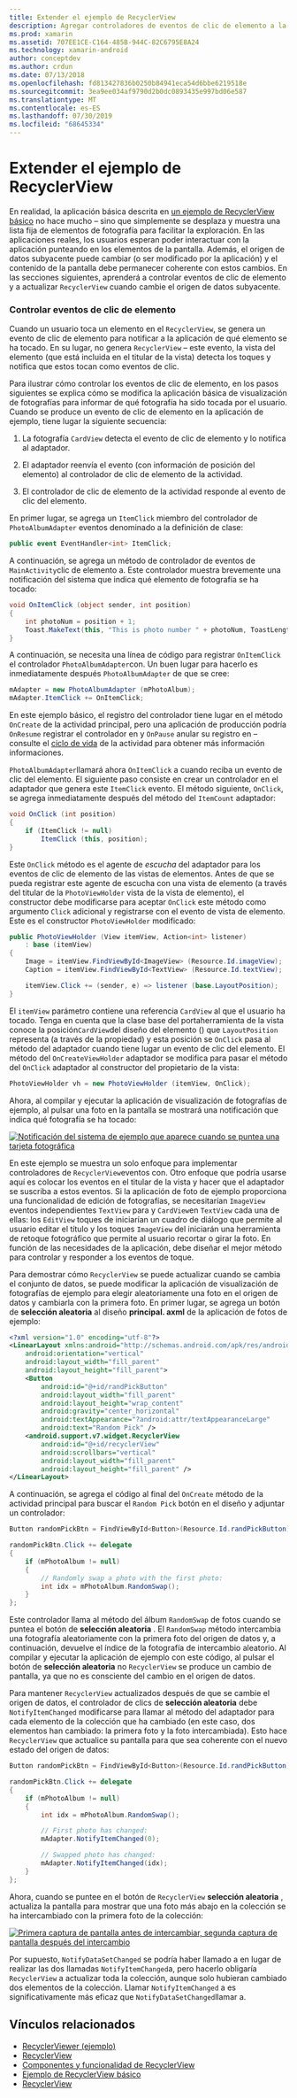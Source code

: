 ```yaml
---
title: Extender el ejemplo de RecyclerView
description: Agregar controladores de eventos de clic de elemento a la aplicación de ejemplo RecyclerView.
ms.prod: xamarin
ms.assetid: 707EE1CE-C164-485B-944C-82C6795E8A24
ms.technology: xamarin-android
author: conceptdev
ms.author: crdun
ms.date: 07/13/2018
ms.openlocfilehash: fd813427836b0250b84941eca54d6bbe6219518e
ms.sourcegitcommit: 3ea9ee034af9790d2b0dc0893435e997bd06e587
ms.translationtype: MT
ms.contentlocale: es-ES
ms.lasthandoff: 07/30/2019
ms.locfileid: "68645334"
---
```

# <a name="extending-the-recyclerview-example"></a>Extender el ejemplo de RecyclerView


En realidad, la aplicación básica descrita en [un ejemplo de RecyclerView básico](~/android/user-interface/layouts/recycler-view/recyclerview-example.md) no hace mucho &ndash; sino que simplemente se desplaza y muestra una lista fija de elementos de fotografía para facilitar la exploración. En las aplicaciones reales, los usuarios esperan poder interactuar con la aplicación punteando en los elementos de la pantalla. Además, el origen de datos subyacente puede cambiar (o ser modificado por la aplicación) y el contenido de la pantalla debe permanecer coherente con estos cambios. En las secciones siguientes, aprenderá a controlar eventos de clic de elemento y a actualizar `RecyclerView` cuando cambie el origen de datos subyacente.


### <a name="handling-item-click-events"></a>Controlar eventos de clic de elemento

Cuando un usuario toca un elemento en el `RecyclerView`, se genera un evento de clic de elemento para notificar a la aplicación de qué elemento se ha tocado. En su lugar, no genera `RecyclerView` &ndash; este evento, la vista del elemento (que está incluida en el titular de la vista) detecta los toques y notifica que estos tocan como eventos de clic.

Para ilustrar cómo controlar los eventos de clic de elemento, en los pasos siguientes se explica cómo se modifica la aplicación básica de visualización de fotografías para informar de qué fotografía ha sido tocada por el usuario. Cuando se produce un evento de clic de elemento en la aplicación de ejemplo, tiene lugar la siguiente secuencia:

1.  La fotografía `CardView` detecta el evento de clic de elemento y lo notifica al adaptador.

2.  El adaptador reenvía el evento (con información de posición del elemento) al controlador de clic de elemento de la actividad.

3.  El controlador de clic de elemento de la actividad responde al evento de clic del elemento.

En primer lugar, se agrega un `ItemClick` miembro del controlador de `PhotoAlbumAdapter` eventos denominado a la definición de clase:

```csharp
public event EventHandler<int> ItemClick;
```

A continuación, se agrega un método de controlador de eventos de `MainActivity`clic de elemento a.
Este controlador muestra brevemente una notificación del sistema que indica qué elemento de fotografía se ha tocado:

```csharp
void OnItemClick (object sender, int position)
{
    int photoNum = position + 1;
    Toast.MakeText(this, "This is photo number " + photoNum, ToastLength.Short).Show();
}

```

A continuación, se necesita una línea de código para registrar `OnItemClick` el controlador `PhotoAlbumAdapter`con. Un buen lugar para hacerlo es inmediatamente después `PhotoAlbumAdapter` de que se cree: 

```csharp
mAdapter = new PhotoAlbumAdapter (mPhotoAlbum);
mAdapter.ItemClick += OnItemClick;

```

En este ejemplo básico, el registro del controlador tiene lugar en el método `OnCreate` de la actividad principal, pero una aplicación de producción podría `OnResume` registrar el controlador en y `OnPause` anular su registro en &ndash; consulte el [ciclo de vida](~/android/app-fundamentals/activity-lifecycle/index.md) de la actividad para obtener más información informaciones.

`PhotoAlbumAdapter`llamará ahora `OnItemClick` a cuando reciba un evento de clic del elemento. El siguiente paso consiste en crear un controlador en el adaptador que genera este `ItemClick` evento. El método siguiente, `OnClick`, se agrega inmediatamente después del método del `ItemCount` adaptador:

```csharp
void OnClick (int position)
{
    if (ItemClick != null)
        ItemClick (this, position);
}
```

Este `OnClick` método es el agente de *escucha* del adaptador para los eventos de clic de elemento de las vistas de elementos. Antes de que se pueda registrar este agente de escucha con una vista de elemento (a través del titular de la `PhotoViewHolder` vista de la vista de elemento), el constructor debe modificarse para aceptar `OnClick` este método como argumento `Click` adicional y registrarse con el evento de vista de elemento.
Este es el constructor `PhotoViewHolder` modificado:

```csharp
public PhotoViewHolder (View itemView, Action<int> listener)
    : base (itemView)
{
    Image = itemView.FindViewById<ImageView> (Resource.Id.imageView);
    Caption = itemView.FindViewById<TextView> (Resource.Id.textView);

    itemView.Click += (sender, e) => listener (base.LayoutPosition);
}

```

El `itemView` parámetro contiene una referencia `CardView` al que el usuario ha tocado. Tenga en cuenta que la clase base del portaherramienta de la vista conoce la posición`CardView`del diseño del elemento () que `LayoutPosition` representa (a través de la propiedad) y esta posición se `OnClick` pasa al método del adaptador cuando tiene lugar un evento de clic del elemento. El método del `OnCreateViewHolder` adaptador se modifica para pasar el método del `OnClick` adaptador al constructor del propietario de la vista:

```csharp
PhotoViewHolder vh = new PhotoViewHolder (itemView, OnClick);
```

Ahora, al compilar y ejecutar la aplicación de visualización de fotografías de ejemplo, al pulsar una foto en la pantalla se mostrará una notificación que indica qué fotografía se ha tocado:

[![Notificación del sistema de ejemplo que aparece cuando se puntea una tarjeta fotográfica](extending-the-example-images/01-photo-selected-sml.png)](extending-the-example-images/01-photo-selected.png#lightbox)

En este ejemplo se muestra un solo enfoque para implementar controladores de `RecyclerView`eventos con. Otro enfoque que podría usarse aquí es colocar los eventos en el titular de la vista y hacer que el adaptador se suscriba a estos eventos. Si la aplicación de foto de ejemplo proporciona una funcionalidad de edición de fotografías, se necesitarían `ImageView` eventos independientes `TextView` para y `CardView`en `TextView` cada una de ellas: los `EditView` toques de iniciarían un cuadro de diálogo que permite al usuario editar el título y los toques `ImageView` del iniciarán una herramienta de retoque fotográfico que permite al usuario recortar o girar la foto. En función de las necesidades de la aplicación, debe diseñar el mejor método para controlar y responder a los eventos de toque.

Para demostrar cómo `RecyclerView` se puede actualizar cuando se cambia el conjunto de datos, se puede modificar la aplicación de visualización de fotografías de ejemplo para elegir aleatoriamente una foto en el origen de datos y cambiarla con la primera foto. En primer lugar, se agrega un botón de **selección aleatoria** al diseño **principal. axml** de la aplicación de fotos de ejemplo:

```xml
<?xml version="1.0" encoding="utf-8"?>
<LinearLayout xmlns:android="http://schemas.android.com/apk/res/android"
    android:orientation="vertical"
    android:layout_width="fill_parent"
    android:layout_height="fill_parent">
    <Button
        android:id="@+id/randPickButton"
        android:layout_width="fill_parent"
        android:layout_height="wrap_content"
        android:gravity="center_horizontal"
        android:textAppearance="?android:attr/textAppearanceLarge"
        android:text="Random Pick" />
    <android.support.v7.widget.RecyclerView
        android:id="@+id/recyclerView"
        android:scrollbars="vertical"
        android:layout_width="fill_parent"
        android:layout_height="fill_parent" />
</LinearLayout>
```

A continuación, se agrega el código al final del `OnCreate` método de la actividad principal para buscar el `Random Pick` botón en el diseño y adjuntar un controlador:

```csharp
Button randomPickBtn = FindViewById<Button>(Resource.Id.randPickButton);

randomPickBtn.Click += delegate
{
    if (mPhotoAlbum != null)
    {
        // Randomly swap a photo with the first photo:
        int idx = mPhotoAlbum.RandomSwap();
    }
};

```

Este controlador llama al método del álbum `RandomSwap` de fotos cuando se puntea el botón de **selección aleatoria** . El `RandomSwap` método intercambia una fotografía aleatoriamente con la primera foto del origen de datos y, a continuación, devuelve el índice de la fotografía de intercambio aleatorio. Al compilar y ejecutar la aplicación de ejemplo con este código, al pulsar el botón de **selección aleatoria** no `RecyclerView` se produce un cambio de pantalla, ya que no es consciente del cambio en el origen de datos.

Para mantener `RecyclerView` actualizados después de que se cambie el origen de datos, el controlador de clics de **selección aleatoria** debe `NotifyItemChanged` modificarse para llamar al método del adaptador para cada elemento de la colección que ha cambiado (en este caso, dos elementos han cambiado: la primera foto y la foto intercambiada). Esto hace `RecyclerView` que actualice su pantalla para que sea coherente con el nuevo estado del origen de datos:

```csharp
Button randomPickBtn = FindViewById<Button>(Resource.Id.randPickButton);

randomPickBtn.Click += delegate
{
    if (mPhotoAlbum != null)
    {
        int idx = mPhotoAlbum.RandomSwap();

        // First photo has changed:
        mAdapter.NotifyItemChanged(0);

        // Swapped photo has changed:
        mAdapter.NotifyItemChanged(idx);
    }
};

```

Ahora, cuando se puntee en el botón de `RecyclerView` **selección aleatoria** , actualiza la pantalla para mostrar que una foto más abajo en la colección se ha intercambiado con la primera foto de la colección:

[![Primera captura de pantalla antes de intercambiar, segunda captura de pantalla después del intercambio](extending-the-example-images/02-random-pick-sml.png)](extending-the-example-images/02-random-pick.png#lightbox)

Por supuesto, `NotifyDataSetChanged` se podría haber llamado a en lugar de realizar las dos llamadas `NotifyItemChanged`a, pero hacerlo obligaría `RecyclerView` a actualizar toda la colección, aunque solo hubieran cambiado dos elementos de la colección. Llamar `NotifyItemChanged` a es significativamente más eficaz que `NotifyDataSetChanged`llamar a.


## <a name="related-links"></a>Vínculos relacionados

- [RecyclerViewer (ejemplo)](https://docs.microsoft.com/samples/xamarin/monodroid-samples/android50-recyclerviewer)
- [RecyclerView](~/android/user-interface/layouts/recycler-view/index.md)
- [Componentes y funcionalidad de RecyclerView](~/android/user-interface/layouts/recycler-view/parts-and-functionality.md)
- [Ejemplo de RecyclerView básico](~/android/user-interface/layouts/recycler-view/recyclerview-example.md)
- [RecyclerView](https://developer.android.com/reference/android/support/v7/widget/RecyclerView.html)
